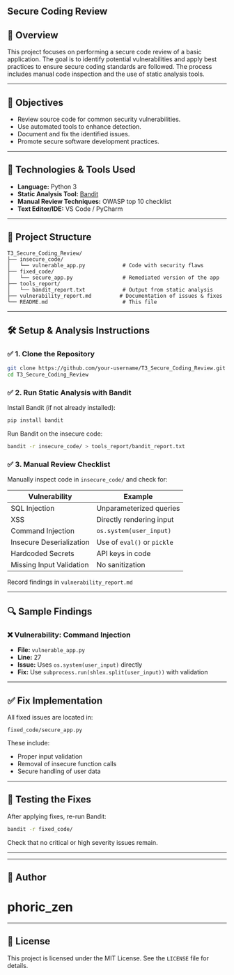 ## Secure Coding Review

## 📌 Overview

This project focuses on performing a secure code review of a basic application. The goal is to identify potential vulnerabilities and apply best practices to ensure secure coding standards are followed. The process includes manual code inspection and the use of static analysis tools.

---

## 🎯 Objectives

- Review source code for common security vulnerabilities.
- Use automated tools to enhance detection.
- Document and fix the identified issues.
- Promote secure software development practices.

---

## 🧰 Technologies & Tools Used

- **Language:** Python 3
- **Static Analysis Tool:** [Bandit](https://github.com/PyCQA/bandit)
- **Manual Review Techniques:** OWASP top 10 checklist
- **Text Editor/IDE:** VS Code / PyCharm

---

## 📁 Project Structure

```
T3_Secure_Coding_Review/
├── insecure_code/
│   └── vulnerable_app.py            # Code with security flaws
├── fixed_code/
│   └── secure_app.py                # Remediated version of the app
├── tools_report/
│   └── bandit_report.txt            # Output from static analysis
├── vulnerability_report.md         # Documentation of issues & fixes
└── README.md                        # This file
```

---

## 🛠️ Setup & Analysis Instructions

### ✅ 1. Clone the Repository

```bash
git clone https://github.com/your-username/T3_Secure_Coding_Review.git
cd T3_Secure_Coding_Review
```

### ✅ 2. Run Static Analysis with Bandit

Install Bandit (if not already installed):

```bash
pip install bandit
```

Run Bandit on the insecure code:

```bash
bandit -r insecure_code/ > tools_report/bandit_report.txt
```

### ✅ 3. Manual Review Checklist

Manually inspect code in `insecure_code/` and check for:

| Vulnerability         | Example                  |
|-----------------------|--------------------------|
| SQL Injection         | Unparameterized queries  |
| XSS                   | Directly rendering input |
| Command Injection     | `os.system(user_input)`  |
| Insecure Deserialization | Use of `eval()` or `pickle` |
| Hardcoded Secrets     | API keys in code         |
| Missing Input Validation | No sanitization        |

Record findings in `vulnerability_report.md`

---

## 🔍 Sample Findings

### ❌ Vulnerability: Command Injection

- **File:** `vulnerable_app.py`
- **Line:** 27
- **Issue:** Uses `os.system(user_input)` directly
- **Fix:** Use `subprocess.run(shlex.split(user_input))` with validation

---

## ✅ Fix Implementation

All fixed issues are located in:

```
fixed_code/secure_app.py
```

These include:

- Proper input validation
- Removal of insecure function calls
- Secure handling of user data

---

## 🧪 Testing the Fixes

After applying fixes, re-run Bandit:

```bash
bandit -r fixed_code/
```

Check that no critical or high severity issues remain.

---



---

## 👤 Author

# phoric_zen  


---

## 📎 License

This project is licensed under the MIT License. See the `LICENSE` file for details.

